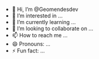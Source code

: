 - 👋 Hi, I’m @Geomendesdev
- 👀 I’m interested in ...
- 🌱 I’m currently learning ...
- 💞️ I’m looking to collaborate on ...
- 📫 How to reach me ...
- 😄 Pronouns: ...
- ⚡ Fun fact: ...

<!---
Geomendesdev/Geomendesdev is a ✨ special ✨ repository because its `README.md` (this file) appears on your GitHub profile.
You can click the Preview link to take a look at your changes.
--->
